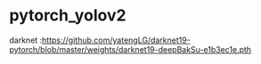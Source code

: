 # pytorch_yolov2
darknet :https://github.com/yatengLG/darknet19-pytorch/blob/master/weights/darknet19-deepBakSu-e1b3ec1e.pth